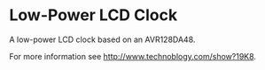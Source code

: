 # Low-Power LCD Clock
A low-power LCD clock based on an AVR128DA48.

For more information see http://www.technoblogy.com/show?19K8.
